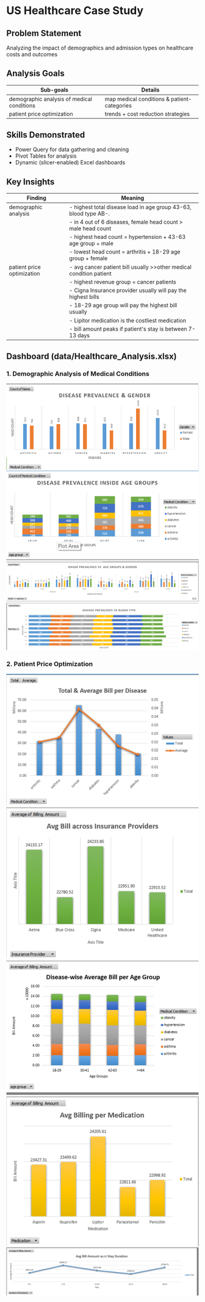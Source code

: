 # US Healthcare Case Study

## Problem Statement

Analyzing the impact of demographics and admission types on healthcare costs and outcomes

## Analysis Goals

| Sub-goals                                  | Details                                           | 
|--------------------------------------------|---------------------------------------------------|
| demographic analysis of medical conditions | map medical conditions & patient-categories       |
| patient price optimization                 | trends + cost reduction strategies                |

## Skills Demonstrated

- Power Query for data gathering and cleaning
- Pivot Tables for analysis
- Dynamic (slicer-enabled) Excel dashboards

## Key Insights

| Finding                      | Meaning                                                             | 
|------------------------------|---------------------------------------------------------------------|
| demographic analysis         | - highest total disease load in age group 43-63, blood type AB-.    | 
|                              | - in 4 out of 6 diseases, female head count > male head count       |
|                              | - highest head count = hypertension + 43-63 age group + male        |
|                              | - lowest head count = arthritis + 18-29 age group + female          |
| patient price optimization   | - avg cancer patient bill usually >>other medical condition patient |
|                              | - highest revenue group = cancer patients                           |
|                              | - Cigna Insurance provider usually will pay the highest bills       |
|                              | - 18-29 age group will pay the highest bill usually                 |
|                              | - Lipitor medication is the costliest medication                    |
|                              | - bill amount peaks if patient's stay is between 7-13 days          | 

## Dashboard (data/Healthcare_Analysis.xlsx)

### 1. Demographic Analysis of Medical Conditions
![gender VS disease](image.png)
![ageGroup VS disease](image-1.png)
![gender & ageGroup VS disease](image-2.png)
![blood types VS disease](image-3.png)

### 2. Patient Price Optimization
![avg bill per disease](image-4.png)
![avg bill per insurance provider](image-5.png)
![avg bill per age group](image-6.png)
![avg bill per medication](image-7.png)
![avg bill per days of stay](image-8.png)